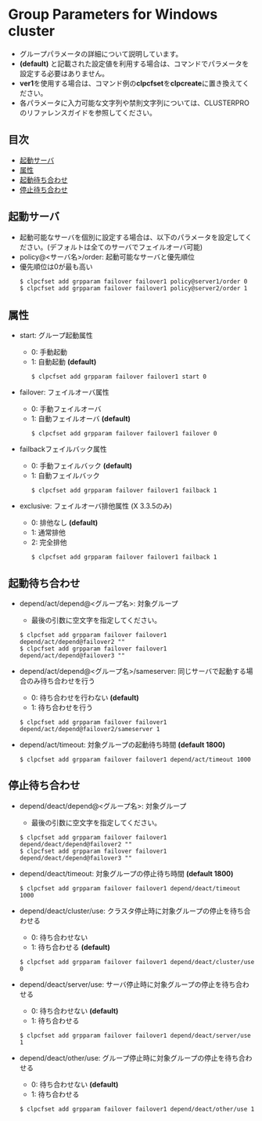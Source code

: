 # Group Parameters for Windows cluster
- グループパラメータの詳細について説明しています。
- **(default)** と記載された設定値を利用する場合は、コマンドでパラメータを設定する必要はありません。
- **ver1**を使用する場合は、コマンド例の**clpcfset**を**clpcreate**に置き換えてください。
- 各パラメータに入力可能な文字列や禁則文字列については、CLUSTERPRO のリファレンスガイドを参照してください。

## 目次
- [起動サーバ](#起動サーバ)
- [属性](#属性)
- [起動待ち合わせ](#起動待ち合わせ)
- [停止待ち合わせ](#停止待ち合わせ)

## 起動サーバ
- 起動可能なサーバを個別に設定する場合は、以下のパラメータを設定してください。(デフォルトは全てのサーバでフェイルオーバ可能)
- policy@\<サーバ名\>/order: 起動可能なサーバと優先順位
- 優先順位は0が最も高い
  ```bash
  $ clpcfset add grpparam failover failover1 policy@server1/order 0
  $ clpcfset add grpparam failover failover1 policy@server2/order 1
  ```

## 属性
- start: グループ起動属性
  - 0: 手動起動
  - 1: 自動起動 **(default)**
    ```
    $ clpcfset add grpparam failover failover1 start 0
    ```

- failover: フェイルオーバ属性
  - 0: 手動フェイルオーバ
  - 1: 自動フェイルオーバ **(default)**
    ```
    $ clpcfset add grpparam failover failover1 failover 0
    ```

- failbackフェイルバック属性
  - 0: 手動フェイルバック **(default)**
  - 1: 自動フェイルバック
    ```
    $ clpcfset add grpparam failover failover1 failback 1
    ```

- exclusive: フェイルオーバ排他属性 (X 3.3.5のみ)
  - 0: 排他なし **(default)**
  - 1: 通常排他
  - 2: 完全排他
    ```
    $ clpcfset add grpparam failover failover1 failback 1
    ```

## 起動待ち合わせ
- depend/act/depend@<グループ名>: 対象グループ
  - 最後の引数に空文字を指定してください。
  ```
  $ clpcfset add grpparam failover failover1 depend/act/depend@failover2 ""
  $ clpcfset add grpparam failover failover1 depend/act/depend@failover3 ""
  ```

- depend/act/depend@<グループ名>/sameserver: 同じサーバで起動する場合のみ待ち合わせを行う
  - 0: 待ち合わせを行わない **(default)**
  - 1: 待ち合わせを行う
  ```
  $ clpcfset add grpparam failover failover1 depend/act/depend@failover2/sameserver 1
  ```

- depend/act/timeout: 対象グループの起動待ち時間 **(default 1800)**
  ```
  $ clpcfset add grpparam failover failover1 depend/act/timeout 1000
  ```

## 停止待ち合わせ
- depend/deact/depend@<グループ名>: 対象グループ
  - 最後の引数に空文字を指定してください。
  ```
  $ clpcfset add grpparam failover failover1 depend/deact/depend@failover2 ""
  $ clpcfset add grpparam failover failover1 depend/deact/depend@failover3 ""
  ```

- depend/deact/timeout: 対象グループの停止待ち時間 **(default 1800)**
  ```
  $ clpcfset add grpparam failover failover1 depend/deact/timeout 1000
  ```

- depend/deact/cluster/use: クラスタ停止時に対象グループの停止を待ち合わせる
  - 0: 待ち合わせない
  - 1: 待ち合わせる **(default)**
  ```
  $ clpcfset add grpparam failover failover1 depend/deact/cluster/use 0
  ```

- depend/deact/server/use: サーバ停止時に対象グループの停止を待ち合わせる
  - 0: 待ち合わせない **(default)**
  - 1: 待ち合わせる
  ```
  $ clpcfset add grpparam failover failover1 depend/deact/server/use 1
  ```

- depend/deact/other/use: グループ停止時に対象グループの停止を待ち合わせる
  - 0: 待ち合わせない **(default)**
  - 1: 待ち合わせる
  ```
  $ clpcfset add grpparam failover failover1 depend/deact/other/use 1
  ```